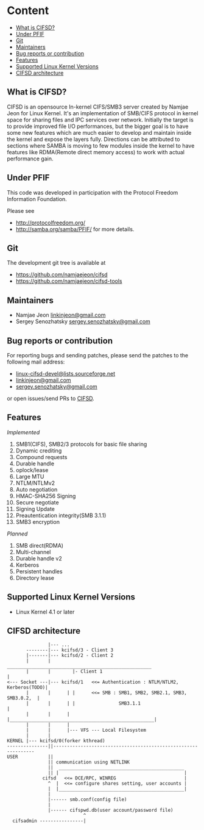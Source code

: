 
# Content

- [What is CIFSD?](#what-is-cifsd)
- [Under PFIF](#under-pfif)
- [Git](#git)
- [Maintainers](#maintainers)
- [Bug reports or contribution](#Bug-reports-or-contribution)
- [Features](#features)
- [Supported Linux Kernel Versions](#supported-linux-kernel-versions)
- [CIFSD architecture](#cifsd-architecture)


## What is CIFSD?

CIFSD is an opensource In-kernel CIFS/SMB3 server created by Namjae Jeon for Linux Kernel. It's an implementation of SMB/CIFS protocol in kernel space for sharing files and IPC services over network. Initially the target is to provide improved file I/O performances, but the bigger goal is to have some new features which are much easier to develop and maintain inside the kernel and expose the layers fully. Directions can be attributed to sections where SAMBA is moving to few modules inside the kernel to have features like RDMA(Remote direct memory access) to work with actual performance gain.


## Under PFIF

This code was developed in participation with the Protocol Freedom Information Foundation.

Please see
* http://protocolfreedom.org/
* http://samba.org/samba/PFIF/
for more details.


## Git

The development git tree is available at
* https://github.com/namjaejeon/cifsd
* https://github.com/namjaejeon/cifsd-tools


## Maintainers

* Namjae Jeon <linkinjeon@gmail.com>
* Sergey Senozhatsky <sergey.senozhatsky@gmail.com>


## Bug reports or contribution

For reporting bugs and sending patches, please send the patches to the following mail address:

* linux-cifsd-devel@lists.sourceforge.net
* linkinjeon@gmail.com
* sergey.senozhatsky@gmail.com

or open issues/send PRs to [CIFSD](https://github.com/cifsd-team/cifsd).

## Features

*Implemented*
1. SMB1(CIFS), SMB2/3 protocols for basic file sharing
2. Dynamic crediting
3. Compound requests
4. Durable handle
5. oplock/lease
6. Large MTU
7. NTLM/NTLMv2
8. Auto negotiation
9. HMAC-SHA256 Signing
10. Secure negotiate
11. Signing Update
12. Preautentication integrity(SMB 3.1.1)
13. SMB3 encryption

*Planned*
1. SMB direct(RDMA)
2. Multi-channel
3. Durable handle v2
4. Kerberos
5. Persistent handles
6. Directory lease


## Supported Linux Kernel Versions

* Linux Kernel 4.1 or later


## CIFSD architecture

```
               |--- ...
       --------|--- kcifsd/3 - Client 3
       |-------|--- kcifsd/2 - Client 2
       |       |         _____________________________________________________
       |       |        |- Client 1                                           |
<--- Socket ---|--- kcifsd/1   <<= Authentication : NTLM/NTLM2, Kerberos(TODO)|
       |       |      | |      <<= SMB : SMB1, SMB2, SMB2.1, SMB3, SMB3.0.2,  |
       |       |      | |                SMB3.1.1                             |
       |       |      | |_____________________________________________________|
       |       |      |
       |       |      |--- VFS --- Local Filesystem
       |       |
KERNEL |--- kcifsd/0(forker kthread)
---------------||---------------------------------------------------------------
USER           ||
               || communication using NETLINK
               ||  ______________________________________________
               || |                                              |
             cifsd   <<= DCE/RPC, WINREG                         |
               ^  |  <<= configure shares setting, user accounts |
               |  |______________________________________________|
               |
               |------ smb.conf(config file)
               |
               |------ cifspwd.db(user account/password file)
                            ^
  cifsadmin ----------------|

```
